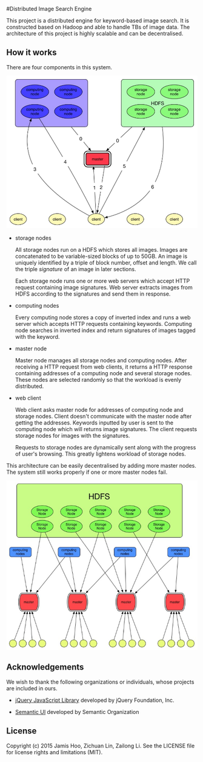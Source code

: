 
#Distributed Image Search Engine

This project is a distributed engine for keyword-based image search. It is constructed based on Hadoop and able to handle TBs of image data. The architecture of this project is highly scalable and can be decentralised. 


## How it works

There are four components in this system.

![](arch1.jpg)

* storage nodes

  All storage nodes run on a HDFS which stores all images. Images are concatenated to be variable-sized blocks of up to 50GB. An image is uniquely identified by a triple of block number, offset and length. We call the triple *signature* of an image in later sections. 
  
  Each storage node runs one or more web servers which accept HTTP request containing image signatures. Web server extracts images from HDFS according to the signatures and send them in response.
    
* computing nodes
  
  Every computing node stores a copy of inverted index and runs a web server which accepts HTTP requests containing keywords. Computing node searches in inverted index and return signatures of images tagged with the keyword. 

* master node

  Master node manages all storage nodes and computing nodes. After receiving a HTTP request from web clients, it returns a HTTP response containing addresses of a computing node and several storage nodes.
These nodes are selected randomly so that the workload is evenly distributed. 

* web client

  Web client asks master node for addresses of computing node and storage nodes. Client doesn't communicate with the master node after getting the addresses. Keywords inputted by user is sent to the computing node which will returns image signatures. The client requests storage nodes for images with the signatures. 
  
  Requests to storage nodes are dynamically sent along with the progress of user's browsing. This greatly lightens workload of storage nodes.

This architecture can be easily decentralised by adding more master nodes. The system still works properly if one or more master nodes fail. 

![](arch2.jpg)

## Acknowledgements

We wish to thank the following organizations or individuals, whose projects are included in ours.

* [jQuery JavaScript Library](https://jquery.com/) developed by jQuery Foundation, Inc.

* [Semantic UI](http://semantic-ui.com/) developed by Semantic Organization


## License

Copyright (c) 2015 Jamis Hoo, Zichuan Lin, Zailong Li. See the LICENSE file for license rights and limitations (MIT).
